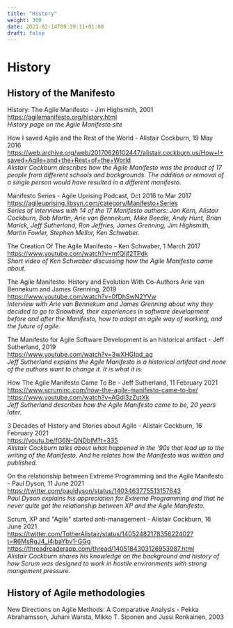 ```yaml
---
title: "History"
weight: 300
date: 2021-02-14T09:39:11+01:00
draft: false
---
```


# History

## History of the Manifesto

History: The Agile Manifesto - Jim Highsmith, 2001  
https://agilemanifesto.org/history.html  
*History page on the Agile Manifesto site*

How I saved Agile and the Rest of the World - Alistair Cockburn, 19 May 2016  
https://web.archive.org/web/20170626102447/alistair.cockburn.us/How+I+saved+Agile+and+the+Rest+of+the+World  
*Alistair Cockburn describes how the Agile Manifesto was the product of 17 people from different schools and backgrounds. The addition or removal of a single person would have resulted in a different manifesto.*

Manifesto Series - Agile Uprising Podcast, Oct 2016 to Mar 2017  
https://agileuprising.libsyn.com/category/Manifesto+Series  
*Series of interviews with 14 of the 17 Manifesto authors: Jon Kern, Alistair Cockburn, Bob Martin, Arie van Bennekum, Mike Beedle, Andy Hunt, Brian Marick, Jeff Sutherland, Ron Jeffries, James Grenning, Jim Highsmith, Martin Fowler, Stephen Mellor, Ken Schwaber.*

The Creation Of The Agile Manifesto - Ken Schwaber, 1 March 2017  
https://www.youtube.com/watch?v=mfQIjf2TPdk  
*Short video of Ken Schwaber discussing how the Agile Manifesto came about.*

The Agile Manifesto: History and Evolution With Co-Authors Arie van Bennekum and James Grenning, 2019  
https://www.youtube.com/watch?v=0fDhSwN2YVw  
*Interview with Arie van Bennekum and James Grenning about why they decided to go to Snowbird, their experiences in software development before and after the Manifesto, how to adopt an agile way of working, and the future of agile.*

The Manifesto for Agile Software Development is an historical artifact - Jeff Sutherland, 2019  
https://www.youtube.com/watch?v=3wXHGIqd_ag  
*Jeff Sutherland explains the Agile Manifesto is a historical artifact and none of the authors want to change it. It is what it is.*

How The Agile Manifesto Came To Be - Jeff Sutherland, 11 February 2021  
https://www.scruminc.com/how-the-agile-manifesto-came-to-be/  
https://www.youtube.com/watch?v=AGdi3zZutXk  
*Jeff Sutherland describes how the Agile Manifesto came to be, 20 years later.*

3 Decades of History and Stories about Agile - Alistair Cockburn, 16 February 2021  
https://youtu.be/fG6N-QNDblM?t=335  
*Alistair Cockburn talks about what happened in the '90s that lead up to the writing of the Manifesto. And he relates how the Manifesto was written and published.*

On the relationship between Extreme Programming and the Agile Manifesto - Paul Dyson, 11 June 2021  
https://twitter.com/pauldyson/status/1403463775513157643  
*Paul Dyson explains his appreciation for Extreme Programming and that he never quite got the relationship between XP and the Agile Manifesto.*

Scrum, XP and "Agile" started anti-management - Alistair Cockburn, 16 June 2021  
https://twitter.com/TotherAlistair/status/1405248217835622402?t=R6MsRgJ4_i4jbaYbv1-GGg  
https://threadreaderapp.com/thread/1405184303126953987.html  
*Alistair Cockburn shares his knowledge on the background and history of how Scrum was designed to work in hostile environments with strong mangement pressure.*


## History of Agile methodologies
New Directions on Agile Methods: A Comparative Analysis - Pekka Abrahamsson, Juhani Warsta, Mikko T. Siponen and Jussi Ronkainen, 2003